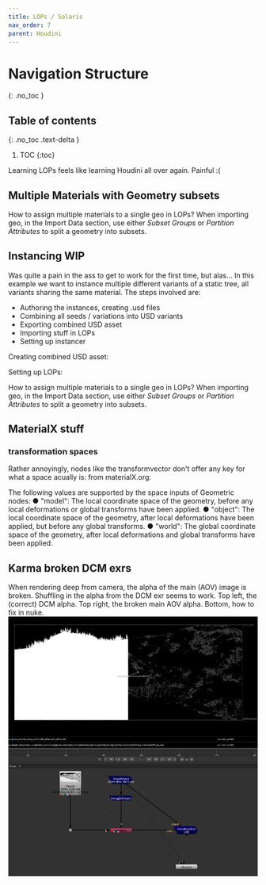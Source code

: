 ```yaml
---
title: LOPs / Solaris
nav_order: 7
parent: Houdini
---
```


# Navigation Structure
{: .no_toc }

## Table of contents
{: .no_toc .text-delta }

1. TOC
{:toc}

Learning LOPs feels like learning Houdini all over again. Painful :(

## Multiple Materials with Geometry subsets
How to assign multiple materials to a single geo in LOPs? When importing geo, in the Import Data section, use either *Subset Groups* or *Partition Attributes* to split a geometry into subsets.

## Instancing WIP
Was quite a pain in the ass to get to work for the first time, but alas... In this example we want to instance multiple different variants of a static tree, all variants sharing the same material. The steps involved are:
- Authoring the instances, creating .usd files
- Combining all seeds / variations into USD variants
- Exporting combined USD asset
- Importing stuff in LOPs
- Setting up instancer

Creating combined USD asset:

Setting up LOPs:

How to assign multiple materials to a single geo in LOPs? When importing geo, in the Import Data section, use either *Subset Groups* or *Partition Attributes* to split a geometry into subsets.

## MaterialX stuff
### transformation spaces
Rather annoyingly, nodes like the transformvector don't offer any key for what a space acually is: from materialX.org:



The following values are supported by the space inputs of Geometric nodes:
● "model": The local coordinate space of the geometry, before any local deformations or global
transforms have been applied.
● "object": The local coordinate space of the geometry, after local deformations have been applied,
but before any global transforms.
● "world": The global coordinate space of the geometry, after local deformations and global
transforms have been applied.

## Karma broken DCM exrs
When rendering deep from camera, the alpha of the main (AOV) image is broken. Shuffling in the alpha from the DCM exr seems to work.
Top left, the (correct) DCM alpha. Top right, the broken main AOV alpha. Bottom, how to fix in nuke.
![fuckedAlpha](./images/solaris/DCMfix_01.png "DCMfix")
